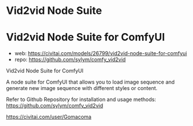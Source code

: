 Vid2vid Node Suite
========================

# Vid2vid Node Suite for ComfyUI

* web: https://civitai.com/models/26799/vid2vid-node-suite-for-comfyui
* repo: https://github.com/sylym/comfy_vid2vid

Vid2vid Node Suite for ComfyUI

A node suite for ComfyUI that allows you to load image sequence and generate new image sequence with different styles or content.

Refer to Github Repository for installation and usage methods: https://github.com/sylym/comfy_vid2vid

https://civitai.com/user/Gomacoma

